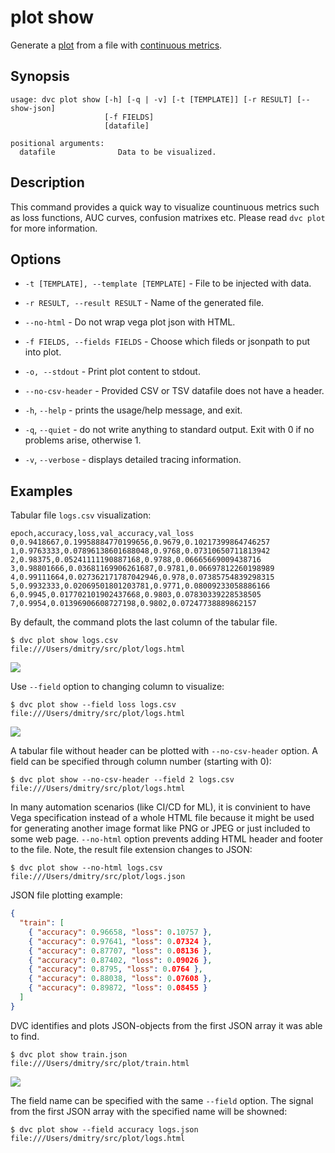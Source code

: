 # plot show

Generate a [plot](/doc/command-reference/plot) from a file with
[continuous metrics](/doc/command-reference/plot#continous-metrics).

## Synopsis

```usage
usage: dvc plot show [-h] [-q | -v] [-t [TEMPLATE]] [-r RESULT] [--show-json]
                     [-f FIELDS]
                     [datafile]

positional arguments:
  datafile              Data to be visualized.
```

## Description

This command provides a quick way to visualize countinuous metrics such as loss
functions, AUC curves, confusion matrixes etc. Please read `dvc plot` for more
information.

## Options

- `-t [TEMPLATE], --template [TEMPLATE]` - File to be injected with data.

- `-r RESULT, --result RESULT` - Name of the generated file.

- `--no-html` - Do not wrap vega plot json with HTML.

- `-f FIELDS, --fields FIELDS` - Choose which fileds or jsonpath to put into
  plot.

- `-o, --stdout` - Print plot content to stdout.

- `--no-csv-header` - Provided CSV or TSV datafile does not have a header.

- `-h`, `--help` - prints the usage/help message, and exit.

- `-q`, `--quiet` - do not write anything to standard output. Exit with 0 if no
  problems arise, otherwise 1.

- `-v`, `--verbose` - displays detailed tracing information.

## Examples

Tabular file `logs.csv` visualization:

```csv
epoch,accuracy,loss,val_accuracy,val_loss
0,0.9418667,0.19958884770199656,0.9679,0.10217399864746257
1,0.9763333,0.07896138601688048,0.9768,0.07310650711813942
2,0.98375,0.05241111190887168,0.9788,0.06665669009438716
3,0.98801666,0.03681169906261687,0.9781,0.06697812260198989
4,0.99111664,0.027362171787042946,0.978,0.07385754839298315
5,0.9932333,0.02069501801203781,0.9771,0.08009233058886166
6,0.9945,0.017702101902437668,0.9803,0.07830339228538505
7,0.9954,0.01396906608727198,0.9802,0.07247738889862157
```

By default, the command plots the last column of the tabular file.

```dvc
$ dvc plot show logs.csv
file:///Users/dmitry/src/plot/logs.html
```

![](/img/plot_show.svg)

Use `--field` option to changing column to visualize:

```dvc
$ dvc plot show --field loss logs.csv
file:///Users/dmitry/src/plot/logs.html
```

![](/img/plot_show_field.svg)

A tabular file without header can be plotted with `--no-csv-header` option. A
field can be specified through column number (starting with 0):

```dvc
$ dvc plot show --no-csv-header --field 2 logs.csv
file:///Users/dmitry/src/plot/logs.html
```

In many automation scenarios (like CI/CD for ML), it is convinient to have Vega
specification instead of a whole HTML file because it might be used for
generating another image format like PNG or JPEG or just included to some web
page. `--no-html` option prevents adding HTML header and footer to the file.
Note, the result file extension changes to JSON:

```
$ dvc plot show --no-html logs.csv
file:///Users/dmitry/src/plot/logs.json
```

JSON file plotting example:

```json
{
  "train": [
    { "accuracy": 0.96658, "loss": 0.10757 },
    { "accuracy": 0.97641, "loss": 0.07324 },
    { "accuracy": 0.87707, "loss": 0.08136 },
    { "accuracy": 0.87402, "loss": 0.09026 },
    { "accuracy": 0.8795, "loss": 0.0764 },
    { "accuracy": 0.88038, "loss": 0.07608 },
    { "accuracy": 0.89872, "loss": 0.08455 }
  ]
}
```

DVC identifies and plots JSON-objects from the first JSON array it was able to
find.

```dvc
$ dvc plot show train.json
file:///Users/dmitry/src/plot/train.html
```

![](/img/plot_show.svg)

The field name can be specified with the same `--field` option. The signal from
the first JSON array with the specified name will be showned:

```dvc
$ dvc plot show --field accuracy logs.json
file:///Users/dmitry/src/plot/logs.html
```
